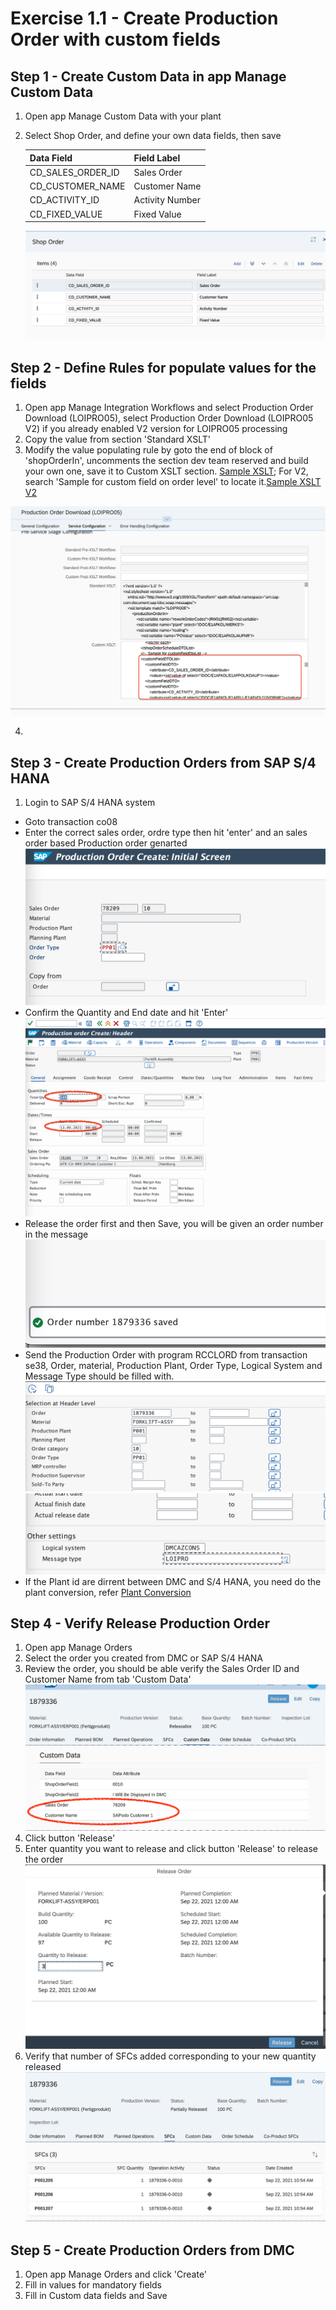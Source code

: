 # Exercise 1.1 - Create Production Order with custom fields

## Step 1 - Create Custom Data in app Manage Custom Data
1. Open app Manage Custom Data with your plant
2. Select Shop Order, and define your own data fields, then save

    | Data Field      | Field Label |
    | ----------- | ----------- |
    | CD_SALES_ORDER_ID      | Sales Order       |
    | CD_CUSTOMER_NAME   | Customer Name        |
    | CD_ACTIVITY_ID   | Activity Number         |
    | CD_FIXED_VALUE           | Fixed Value    |

    ![](assets/MCD_ShopOrder.png)




## Step 2 - Define Rules for populate values for the fields
1. Open app Manage Integration Workflows and select Production Order Download (LOIPRO05), select Production Order Download (LOIPRO05 V2) if you already enabled V2 version for LOIPRO05 processing
2. Copy the value from section 'Standard XSLT'
3. Modify the value populating rule by goto the end of block of 'shopOrderIn', uncomments the section dev team reserved and build your own one, save it to Custom XSLT section. [Sample XSLT](https://github.com/SAP-samples/digital-manufacturing-extension-samples/blob/main/DMC_IntegrationExtensions/LOIPRO05_Reqeust_customized_with_sales_order_and_customer.xsl); For V2, search 'Sample for custom field on order level' to locate it.[Sample XSLT V2](https://github.com/SAP-samples/digital-manufacturing-extension-samples/blob/main/DMC_IntegrationExtensions/LOIPRO05_Reqeust_customized_with_sales_order_and_customer_V2.xsl)

![](assets/MIW_LOIPRO05_MAPPING.png)

4. 

## Step 3 - Create Production Orders from SAP S/4 HANA
1. Login to SAP S/4 HANA system
- Goto transaction co08
- Enter the correct sales order, ordre type then hit 'enter' and an sales order based Production order genarted
![](assets/S4_ProdOrder_Create.png)
- Confirm the Quantity and End date and hit 'Enter'
![](assets/S4_ConfirmOrder.png)
- Release the order first and then Save, you will be given an order number in the message
![](assets/S4_ORDERNUMBER.png)
- Send the Production Order with program RCCLORD from transaction se38, Order, material, Production Plant, Order Type, Logical System and Message Type should be filled with.
![](assets/S4_RCCLORD_1.png)
![](assets/S4_RCCLORD_2.png)
- If the Plant id are dirrent between DMC and S/4 HANA, you need do the plant conversion, refer [Plant Conversion](https://help.sap.com/viewer/c86ca4026fae4cb3ba66ed751866175b/latest/en-US/28923c635ae1463898b039b78d5137f7.html?q=Plant%20Conversion)

## Step 4 - Verify Release Production Order
1. Open app Manage Orders
2. Select the order you created from DMC or SAP S/4 HANA
3. Review the order, you should be able verify the Sales Order ID and Customer Name from tab 'Custom Data'
![](assets/MO_VERIFYORDER.png)
4. Click button 'Release'
5. Enter quantity you want to release and click button 'Release' to release the order
![](assets/MO_ReleaseOrder.png)
6. Verify that number of SFCs added corresponding to your new quantity released
![](assets/DMC_AFTTER_REL.png)

## Step 5 - Create Production Orders from DMC
1. Open app Manage Orders and click 'Create'
2. Fill in values for mandatory fields
3. Fill in Custom data fields and Save
